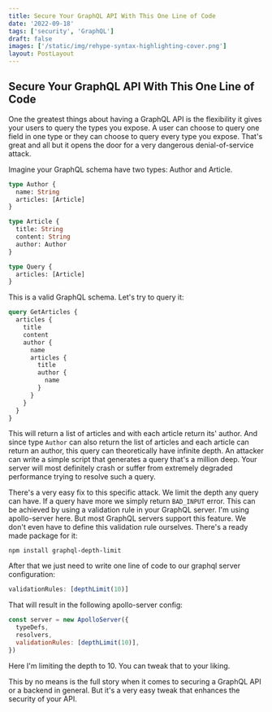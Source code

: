 ```yaml
---
title: Secure Your GraphQL API With This One Line of Code
date: '2022-09-18'
tags: ['security', 'GraphQL']
draft: false
images: ['/static/img/rehype-syntax-highlighting-cover.png']
layout: PostLayout
---
```


<TOCInline toc={props.toc} asDisclosure toHeading={2} />

## Secure Your GraphQL API With This One Line of Code

One the greatest things about having a GraphQL API is the flexibility it gives your users to query the types you expose. A user can choose to query one field in one type or they can choose to query every type you expose. That's great and all but it opens the door for a very dangerous denial-of-service attack.

Imagine your GraphQL schema have two types: Author and Article.

```graphql
type Author {
  name: String
  articles: [Article]
}

type Article {
  title: String
  content: String
  author: Author
}

type Query {
  articles: [Article]
}
```

This is a valid GraphQL schema. Let's try to query it:

```graphql
query GetArticles {
  articles {
    title
    content
    author {
      name
      articles {
        title
        author {
          name
        }
      }
    }
  }
}
```

This will return a list of articles and with each article return its' author. And since type `Author` can also return the list of articles and each article can return an author, this query can theoretically have infinite depth. An attacker can write a simple script that generates a query that's a million deep. Your server will most definitely crash or suffer from extremely degraded performance trying to resolve such a query.

There's a very easy fix to this specific attack. We limit the depth any query can have. If a query have more we simply return `BAD_INPUT` error. This can be achieved by using a validation rule in your GraphQL server. I'm using apollo-server here. But most GraphQL servers support this feature. We don't even have to define this validation rule ourselves. There's a ready made package for it:

```
npm install graphql-depth-limit
```

After that we just need to write one line of code to our graphql server configuration:

```js
validationRules: [depthLimit(10)]
```

That will result in the following apollo-server config:

```js
const server = new ApolloServer({
  typeDefs,
  resolvers,
  validationRules: [depthLimit(10)],
})
```

Here I'm limiting the depth to 10. You can tweak that to your liking.

This by no means is the full story when it comes to securing a GraphQL API or a backend in general. But it's a very easy tweak that enhances the security of your API.
